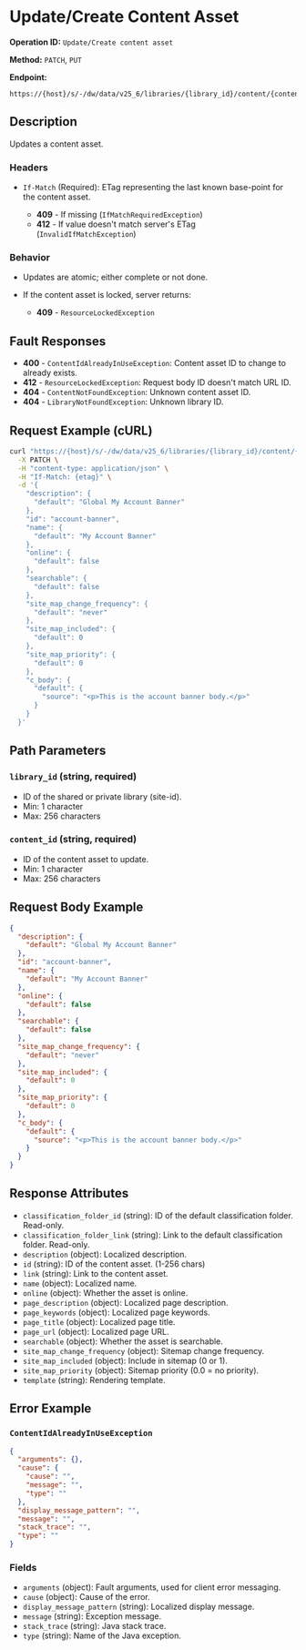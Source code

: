 # Update/Create Content Asset

**Operation ID:** `Update/Create content asset`

**Method:** `PATCH`, `PUT`

**Endpoint:**

```
https://{host}/s/-/dw/data/v25_6/libraries/{library_id}/content/{content_id}
```

## Description

Updates a content asset.

### Headers

- `If-Match` (Required): ETag representing the last known base-point for the content asset.

  - **409** - If missing (`IfMatchRequiredException`)
  - **412** - If value doesn't match server's ETag (`InvalidIfMatchException`)

### Behavior

- Updates are atomic; either complete or not done.
- If the content asset is locked, server returns:

  - **409** - `ResourceLockedException`

## Fault Responses

- **400** - `ContentIdAlreadyInUseException`: Content asset ID to change to already exists.
- **412** - `ResourceLockedException`: Request body ID doesn't match URL ID.
- **404** - `ContentNotFoundException`: Unknown content asset ID.
- **404** - `LibraryNotFoundException`: Unknown library ID.

## Request Example (cURL)

```bash
curl "https://{host}/s/-/dw/data/v25_6/libraries/{library_id}/content/{content_id}" \
  -X PATCH \
  -H "content-type: application/json" \
  -H "If-Match: {etag}" \
  -d '{
    "description": {
      "default": "Global My Account Banner"
    },
    "id": "account-banner",
    "name": {
      "default": "My Account Banner"
    },
    "online": {
      "default": false
    },
    "searchable": {
      "default": false
    },
    "site_map_change_frequency": {
      "default": "never"
    },
    "site_map_included": {
      "default": 0
    },
    "site_map_priority": {
      "default": 0
    },
    "c_body": {
      "default": {
        "source": "<p>This is the account banner body.</p>"
      }
    }
  }'
```

## Path Parameters

### `library_id` (string, required)

- ID of the shared or private library (site-id).
- Min: 1 character
- Max: 256 characters

### `content_id` (string, required)

- ID of the content asset to update.
- Min: 1 character
- Max: 256 characters

## Request Body Example

```json
{
  "description": {
    "default": "Global My Account Banner"
  },
  "id": "account-banner",
  "name": {
    "default": "My Account Banner"
  },
  "online": {
    "default": false
  },
  "searchable": {
    "default": false
  },
  "site_map_change_frequency": {
    "default": "never"
  },
  "site_map_included": {
    "default": 0
  },
  "site_map_priority": {
    "default": 0
  },
  "c_body": {
    "default": {
      "source": "<p>This is the account banner body.</p>"
    }
  }
}
```

## Response Attributes

- `classification_folder_id` (string): ID of the default classification folder. Read-only.
- `classification_folder_link` (string): Link to the default classification folder. Read-only.
- `description` (object): Localized description.
- `id` (string): ID of the content asset. (1-256 chars)
- `link` (string): Link to the content asset.
- `name` (object): Localized name.
- `online` (object): Whether the asset is online.
- `page_description` (object): Localized page description.
- `page_keywords` (object): Localized page keywords.
- `page_title` (object): Localized page title.
- `page_url` (object): Localized page URL.
- `searchable` (object): Whether the asset is searchable.
- `site_map_change_frequency` (object): Sitemap change frequency.
- `site_map_included` (object): Include in sitemap (0 or 1).
- `site_map_priority` (object): Sitemap priority (0.0 = no priority).
- `template` (string): Rendering template.

## Error Example

### `ContentIdAlreadyInUseException`

```json
{
  "arguments": {},
  "cause": {
    "cause": "",
    "message": "",
    "type": ""
  },
  "display_message_pattern": "",
  "message": "",
  "stack_trace": "",
  "type": ""
}
```

### Fields

- `arguments` (object): Fault arguments, used for client error messaging.
- `cause` (object): Cause of the error.
- `display_message_pattern` (string): Localized display message.
- `message` (string): Exception message.
- `stack_trace` (string): Java stack trace.
- `type` (string): Name of the Java exception.
